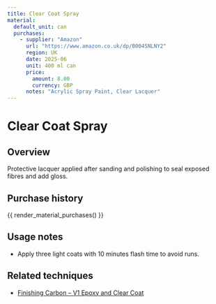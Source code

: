 ```yaml
---
title: Clear Coat Spray
material:
  default_unit: can
  purchases:
    - supplier: "Amazon"
      url: "https://www.amazon.co.uk/dp/B004SNLNY2"
      region: UK
      date: 2025-06
      unit: 400 ml can
      price:
        amount: 8.00
        currency: GBP
      notes: "Acrylic Spray Paint, Clear Lacquer"
---
```

# Clear Coat Spray

## Overview
Protective lacquer applied after sanding and polishing to seal exposed fibres and add gloss. 

## Purchase history

{{ render_material_purchases() }}

## Usage notes
- Apply three light coats with 10 minutes flash time to avoid runs.

## Related techniques
- [Finishing Carbon – V1 Epoxy and Clear Coat](../techniques/finishing-carbon/v1/epoxy-and-clear-coat.md)
